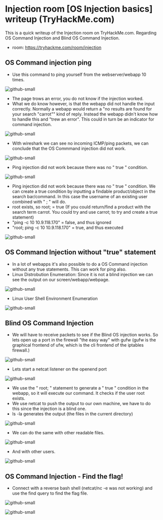 # Injection room [OS Injection basics] writeup (TryHackMe.com)
This is a quick writeup of the Injection room on TryHackMe.com. Regarding OS Command Injection and Blind OS Command Injection.
- room: https://tryhackme.com/room/injection

## OS Command injection ping
- Use this command to ping yourself from the webserver/webapp 10 times.

![github-small](https://github.com/Slowpoke079/Public-Writeups/blob/main/Injection-box_TryHackMe/Pictures/1.png)

- The page trows an error, you do not know if the injection worked.
- What we do know however, is that the webapp did not handle the input correctly. Normally a webapp would return a "no results are found for your search "carrot"" kind of reply. Instead the webapp didn't know how to handle this and "trew an error". This could in turn be an indicator for command injection.

![github-small](https://github.com/Slowpoke079/Public-Writeups/blob/main/Injection-box_TryHackMe/Pictures/2.png)

- With wireshark we can see no incoming ICMP/ping packets, we can conclude that the OS Commmand injection did not work. 

![github-small](https://github.com/Slowpoke079/Public-Writeups/blob/main/Injection-box_TryHackMe/Pictures/3.png)

- Ping injection did not work because there was no " true " condition. 

![github-small](https://github.com/Slowpoke079/Public-Writeups/blob/main/Injection-box_TryHackMe/Pictures/6.png)

- Ping injection did not work because there was no " true " condition. We can create a true condition by inputting a findable product/object in the search bar/command. In this case the username of an existing user combined with " ; " will do.
- root exists, so root; = true (If you could return/find a product with the search term carrot. You could try and use carrot; to try and create a true statement)
- "ping -c 10 10.9.118.170" = false, and thus ignored
- "root; ping -c 10 10.9.118.170" = true, and thus executed

![github-small](https://github.com/Slowpoke079/Public-Writeups/blob/main/Injection-box_TryHackMe/Pictures/7.png)

## OS Command Injection without "true" statement
- In a lot of webapps it's also possible to do a OS Command injection without any true statements. This can work for ping also.
- Linux Distrobution Enumeration: Since it is not a blind injection we can see the output on our screen/webapp/webpage. 

![github-small](https://github.com/Slowpoke079/Public-Writeups/blob/main/Injection-box_TryHackMe/Pictures/13.png)

- Linux User Shell Environment Enumeration 

![github-small](https://github.com/Slowpoke079/Public-Writeups/blob/main/Injection-box_TryHackMe/Pictures/12.png)

## Blind OS Command Injection
- We will have to receive packets to see if the Blind OS injection works. So lets open up a port in the firewall "the easy way" with gufw (gufw is the graphical frontend of ufw, which is the cli frontend of the iptables firewall.)

![github-small](https://github.com/Slowpoke079/Public-Writeups/blob/main/Injection-box_TryHackMe/Pictures/4.png)

- Lets start a netcat listener on the openend port

![github-small](https://github.com/Slowpoke079/Public-Writeups/blob/main/Injection-box_TryHackMe/Pictures/5.png)

- We use the " root; " statement to generate a " true " condition in the webapp, so it will execute our command. It checks if the user root exists.
- We use netcat to push the output to our own machine, we have to do this since the injection is a blind one.
- ls -la generates the output (the files in the current directory)

![github-small](https://github.com/Slowpoke079/Public-Writeups/blob/main/Injection-box_TryHackMe/Pictures/11.png)

- We can do the same with other readable files. 

![github-small](https://github.com/Slowpoke079/Public-Writeups/blob/main/Injection-box_TryHackMe/Pictures/8.png)

- And with other users.

![github-small](https://github.com/Slowpoke079/Public-Writeups/blob/main/Injection-box_TryHackMe/Pictures/10.png)

## OS Command Injection - Find the flag!
- Connect with a reverse bash shell (netcat/nc -e was not working) and use the find query to find the flag file.

![github-small](https://github.com/Slowpoke079/Public-Writeups/blob/main/Injection-box_TryHackMe/Pictures/14.png)

![github-small](https://github.com/Slowpoke079/Public-Writeups/blob/main/Injection-box_TryHackMe/Pictures/15.png)
